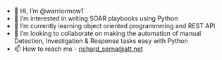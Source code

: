 - 👋 Hi, I’m @warriormow1
- 👀 I’m interested in writing SOAR playbooks using Python
- 🌱 I’m currently learning object oriented programmming and REST API
- 💞️ I’m looking to collaborate on making the automation of manual Detection, Investigation & Response tasks easy with Python
- 📫 How to reach me - richard_serna@att.net

<!---
warriormow1/warriormow1 is a ✨ special ✨ repository because its `README.md` (this file) appears on your GitHub profile.
You can click the Preview link to take a look at your changes.
--->
